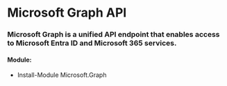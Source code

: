 # Microsoft Graph API

### Microsoft Graph is a unified API endpoint that enables access to Microsoft Entra ID and Microsoft 365 services.

#### Module:

 - Install-Module Microsoft.Graph


